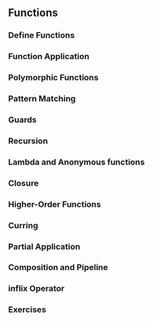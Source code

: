## Functions

### Define Functions

### Function Application

### Polymorphic Functions

### Pattern Matching

### Guards

### Recursion

### Lambda and Anonymous functions

### Closure

### Higher-Order Functions

### Curring

### Partial Application

### Composition and Pipeline

### inflix Operator

### Exercises
